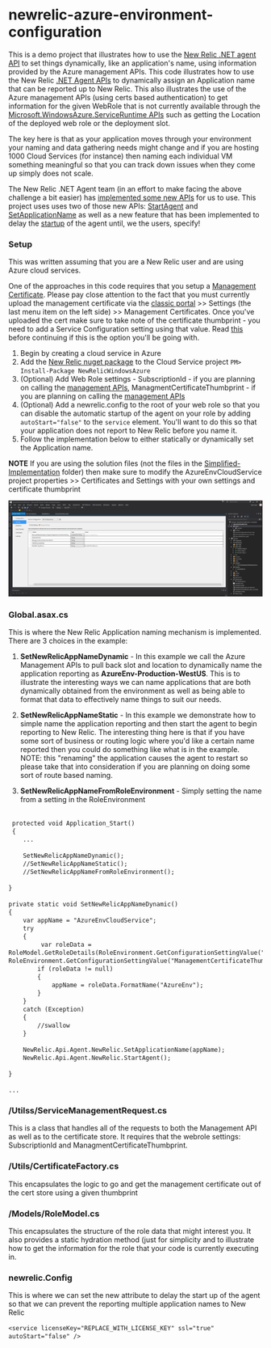 # newrelic-azure-environment-configuration
This is a demo project that illustrates how to use the [New Relic .NET agent API](https://docs.newrelic.com/docs/agents/net-agent/features/net-agent-api) to set things dynamically, like an application's name, using information provided by the Azure management APIs.  This code illustrates how to use the New Relic [.NET Agent APIs](https://docs.newrelic.com/docs/agents/net-agent/features/net-agent-api) to dynamically assign an Application name that can be reported up to New Relic.  This also illustrates the use of the Azure management APIs (using certs based authentication) to get information for the given WebRole that is not currently available through the [Microsoft.WindowsAzure.ServiceRuntime APIs](https://msdn.microsoft.com/en-us/library/microsoft.windowsazure.serviceruntime.aspx) such as getting the Location of the deployed web role or the deployment slot.

The key here is that as your application moves through your environment your naming and data gathering needs might change and if you are hosting 1000 Cloud Services (for instance) then naming each individual VM something meaningful so that you can track down issues when they come up simply does not scale.

The New Relic .NET Agent team (in an effort to make facing the above challenge a bit easier) has [implemented some new APIs](https://docs.newrelic.com/docs/agents/net-agent/features/net-agent-api) for us to use. This project uses uses two of those new APIs: [StartAgent](https://docs.newrelic.com/docs/agents/net-agent/features/net-agent-api#start_agent) and [SetApplicationName](https://docs.newrelic.com/docs/agents/net-agent/features/net-agent-api#set_application_name) as well as a new feature that has been implemented to delay the [startup](https://docs.newrelic.com/docs/agents/net-agent/installation-configuration/net-agent-configuration#service-autoStart) of the agent until, we the users, specify!



### Setup

This was written assuming that you are a New Relic user and are using Azure cloud services.

One of the approaches in this code requires that you setup a [Management Certificate](https://msdn.microsoft.com/en-us/library/azure/gg551722.aspx).  Please pay close attention to the fact that you must currently upload the management certificate via the [classic portal](manage.windowsazure.com) >> Settings (the last menu item on the left side) >> Management Certificates.  Once you've uploaded the cert make sure to take note of the certificate thumbprint - you need to add a Service Configuration setting using that value. Read [this](https://msdn.microsoft.com/en-us/library/azure/gg551722.aspx) before continuing if this is the option you'll be going with.



1. Begin by creating a cloud service in Azure
2. Add the [New Relic nuget package](https://www.nuget.org/packages/NewRelicWindowsAzure) to the Cloud Service project ``` PM> Install-Package NewRelicWindowsAzure ```
3. (Optional) Add Web Role settings - SubscriptionId - if you are planning on calling the [management APIs](https://msdn.microsoft.com/en-us/library/azure/ee460812.aspx), ManagmentCertificateThumbprint - if you are planning on calling the [management APIs](https://msdn.microsoft.com/en-us/library/azure/ee460812.aspx)
4. (Optional) Add a newrelic.config to the root of your web role so that you can disable the automatic startup of the agent on your role by adding ``` autoStart="false" ``` to the ``` service ``` element.  You'll want to do this so that your application does not report to New Relic before you name it.
5. Follow the implementation below to either statically or dynamically set the Application name.

**NOTE**
If you are using the solution files (not the files in the [Simplified-Implementation](./Simplified-Implementation) folder) then make sure to modify the AzureEnvCloudService project properties >> Certificates and Settings with your own settings and certificate thumbprint

![Alt text](/Simplified-Implementation/web_role_settings.png?raw=true "settings")

### Global.asax.cs

This is where the New Relic Application naming mechanism is implemented.  There are 3 choices in the example:

1. **SetNewRelicAppNameDynamic** - In this example we call the Azure Management APIs to pull back slot and location to dynamically name the application reporting as **AzureEnv-Production-WestUS**.  This is to illustrate the interesting ways we can name applications that are both dynamically obtained from the environment as well as being able to format that data to effectively name things to suit our needs.

2. **SetNewRelicAppNameStatic** - In this example we demonstrate how to simple name the application reporting and then start the agent to begin reporting to New Relic.  The interesting thing here is that if you have some sort of business or routing logic where you'd like a certain name reported then you could do something like what is in the example.  NOTE: this "renaming" the application causes the agent to restart so please take that into consideration if you are planning on doing some sort of route based naming.

3. **SetNewRelicAppNameFromRoleEnvironment** - Simply setting the name from a setting in the RoleEnvironment

```

 protected void Application_Start()
 {
	...
    
    SetNewRelicAppNameDynamic();
    //SetNewRelicAppNameStatic();
    //SetNewRelicAppNameFromRoleEnvironment();

}

private static void SetNewRelicAppNameDynamic()
{
    var appName = "AzureEnvCloudService";
    try
    {
         var roleData = RoleModel.GetRoleDetails(RoleEnvironment.GetConfigurationSettingValue("SubscriptionId"), RoleEnvironment.GetConfigurationSettingValue("ManagementCertificateThumbPrint"));
        if (roleData != null)
        {
            appName = roleData.FormatName("AzureEnv");
        }
    }
    catch (Exception)
    {
        //swallow  
    }

    NewRelic.Api.Agent.NewRelic.SetApplicationName(appName);
    NewRelic.Api.Agent.NewRelic.StartAgent();

}

...

```

### /Utilss/ServiceManagementRequest.cs

This is a class that handles all of the requests to both the Management API as well as to the certificate store.  It requires that the webrole settings: SubscriptionId and ManagmentCertificateThumbprint.  

### /Utils/CertificateFactory.cs

This encapsulates the logic to go and get the management certificate out of the cert store using a given thumbprint

### /Models/RoleModel.cs

This encapsulates the structure of the role data that might interest you.  It also provides a static hydration method (just for simplicity and to illustrate how to get the information for the role that your code is currently executing in.

### newrelic.Config

This is where we can set the new attribute to delay the start up of the agent so that we can prevent the reporting multiple application names to New Relic

```
<service licenseKey="REPLACE_WITH_LICENSE_KEY" ssl="true" autoStart="false" />

``` 
